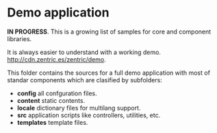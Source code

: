 # Demo application

**IN PROGRESS**. This is a growing list of samples for core and component libraries.

It is always easier to understand with a working demo. http://cdn.zentric.es/zentric/demo.

This folder  contains the sources for a full demo application with most of standar components which are clasified by subfolders:

- **config** all confguration files.
- **content** static contents.
- **locale** dictionary files for multilang support.
- **src** application scripts like controllers, utilities, etc.
- **templates** template files.
